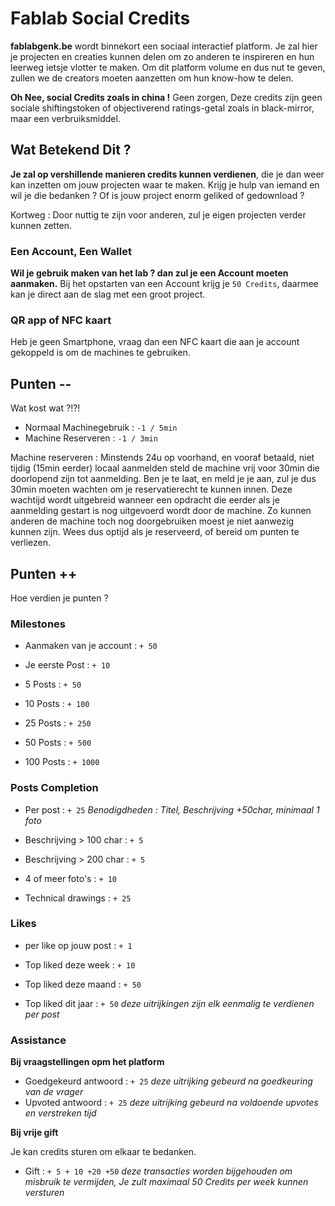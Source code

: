 # Fablab Social Credits
**fablabgenk.be** wordt binnekort een sociaal interactief platform.
Je zal hier je projecten en creaties kunnen delen om zo anderen te inspireren en hun leerweg ietsje vlotter te maken.
Om dit platform volume en dus nut te geven, zullen we de creators moeten aanzetten om hun know-how te delen.

__Oh Nee, social Credits zoals in china !__
Geen zorgen,
Deze credits zijn geen sociale shiftingstoken of objectiverend ratings-getal zoals in black-mirror, maar een verbruiksmiddel.

## Wat Betekend Dit ?
**Je zal op vershillende manieren credits kunnen verdienen**, die je dan weer kan inzetten om jouw projecten waar te maken.
Krijg je hulp van iemand en wil je die bedanken ?
Of is jouw project enorm geliked of gedownload ?

Kortweg : Door nuttig te zijn voor anderen, zul je eigen projecten verder kunnen zetten.

### Een Account, Een Wallet
**Wil je gebruik maken van het lab ? dan zul je een Account moeten aanmaken.**
Bij het opstarten van een Account krijg je ```50 Credits```, daarmee kan je direct aan de slag met een groot project.

### QR app of NFC kaart
Heb je geen Smartphone, vraag dan een NFC kaart die aan je account gekoppeld is om de machines te gebruiken.

## Punten --
Wat kost wat ?!?!
- Normaal Machinegebruik  : ```-1 / 5min```
- Machine Reserveren      : ```-1 / 3min```

Machine reserveren :
Minstends 24u op voorhand, en vooraf betaald, niet tijdig (15min eerder) locaal aanmelden steld de machine vrij voor 30min die doorlopend zijn tot aanmelding.
Ben je te laat, en meld je je aan, zul je dus 30min moeten wachten om je reservatierecht te kunnen innen.
Deze wachtijd wordt uitgebreid wanneer een opdracht die eerder als je aanmelding gestart is nog uitgevoerd wordt door de machine.
Zo kunnen anderen de machine toch nog doorgebruiken moest je niet aanwezig kunnen zijn.
Wees dus optijd als je reserveerd, of bereid om punten te verliezen.

## Punten ++
Hoe verdien je punten ?

### Milestones
- Aanmaken van je account : ```+ 50```

- Je eerste Post          : ```+ 10```
- 5 Posts                 : ```+ 50```
- 10 Posts                : ```+ 100```
- 25 Posts                : ```+ 250```
- 50 Posts                : ```+ 500```
- 100 Posts               : ```+ 1000```

### Posts Completion
- Per post                : ```+ 25```
_Benodigdheden : Titel, Beschrijving +50char, minimaal 1 foto_

- Beschrijving > 100 char : ```+ 5```
- Beschrijving > 200 char : ```+ 5```
- 4 of meer foto's        : ```+ 10```
- Technical drawings      : ```+ 25```

### Likes
- per like op jouw post   : ```+ 1```

- Top liked deze week     : ```+ 10```
- Top liked deze maand    : ```+ 50```
- Top liked dit jaar      : ```+ 50```
_deze uitrijkingen zijn elk eenmalig te verdienen per post_

### Assistance
**Bij vraagstellingen opm het platform**
- Goedgekeurd antwoord    : ```+ 25```
_deze uitrijking gebeurd na goedkeuring van de vrager_
- Upvoted antwoord        : ```+ 25```
_deze uitrijking gebeurd na voldoende upvotes en verstreken tijd_

**Bij vrije gift**

Je kan credits sturen om elkaar te bedanken.
- Gift                    : ```+ 5 + 10 +20 +50```
_deze transacties worden bijgehouden om misbruik te vermijden, Je zult maximaal 50 Credits per week kunnen versturen_
